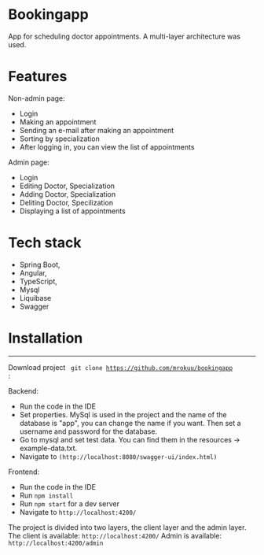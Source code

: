 # Bookingapp

App for scheduling doctor appointments. A multi-layer architecture was used.


#  Features

Non-admin page:

* Login
* Making an appointment
* Sending an e-mail after making an appointment
* Sorting by specialization
* After logging in, you can view the list of appointments

Admin page:

* Login
* Editing Doctor, Specialization
* Adding Doctor, Specialization
* Deliting Doctor, Specilization
* Displaying a list of appointments


#  Tech stack

* Spring Boot, 
* Angular, 
* TypeScript, 
* Mysql
* Liquibase
* Swagger


#  Installation

_____
Download project <code> git clone https://github.com/mrokuu/bookingapp </code>:

Backend:
* Run the code in the IDE
* Set properties. MySql is used in the project and the name of the database is "app", you can change the name if you want. Then set a username and password for the database.
* Go to mysql and set test data. You can find them in the resources -> example-data.txt.
* Navigate to `(http://localhost:8080/swagger-ui/index.html)`


Frontend:
* Run the code in the IDE
* Run `npm install`
* Run `npm start` for a dev server
* Navigate to `http://localhost:4200/`



The project is divided into two layers, the client layer and the admin layer.
The client is available:
`http://localhost:4200/`
Admin is available:
`http://localhost:4200/admin`
